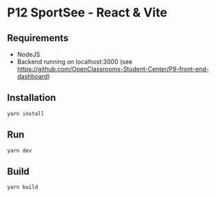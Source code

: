 # P12 SportSee - React & Vite

## Requirements
- NodeJS
- Backend running on localhost:3000 (see https://github.com/OpenClassrooms-Student-Center/P9-front-end-dashboard)

## Installation

```yarn install```

## Run

```yarn dev```

## Build

```yarn build```
